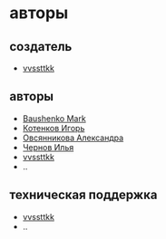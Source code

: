 # авторы

## создатель

- [vvssttkk](https://github.com/vvssttkk)

## авторы

- [Baushenko Mark](https://github.com/e0xextazy)
- [Котенков Игорь](https://github.com/stalkermustang)
- [Овсянникова Александра](https://github.com/alexmorphine)
- [Чернов Илья](https://github.com/ch3rn0v/)
- [vvssttkk](https://github.com/vvssttkk)
- ..

## техническая поддержка

- [vvssttkk](https://github.com/vvssttkk)
- ..
